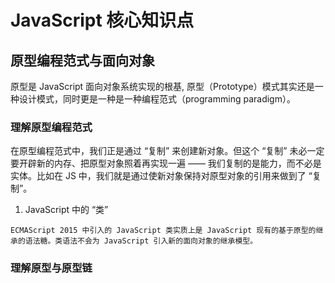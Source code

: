 # JavaScript 核心知识点

## 原型编程范式与面向对象

原型是 JavaScript 面向对象系统实现的根基, 原型（Prototype）模式其实还是一种设计模式，同时更是一种是一种编程范式（programming paradigm）。

### 理解原型编程范式

  在原型编程范式中，我们正是通过 “复制” 来创建新对象。但这个 “复制” 未必一定要开辟新的内存、把原型对象照着再实现一遍 —— 我们复制的是能力，而不必是实体。比如在 JS 中，我们就是通过使新对象保持对原型对象的引用来做到了 “复制”。

  1. JavaScript 中的 “类” 

    ECMAScript 2015 中引入的 JavaScript 类实质上是 JavaScript 现有的基于原型的继承的语法糖。类语法不会为 JavaScript 引入新的面向对象的继承模型。

### 理解原型与原型链